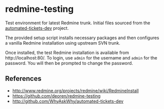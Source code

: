 # redmine-testing

Test environment for latest Redmine trunk. Initial files sourced from the
[automated-tickets-dev](https://github.com/WhyAskWhy/automated-tickets-dev)
project.

The provided setup script installs necessary packages and then configures
a vanilla Redmine installation using upstream SVN trunk.

Once installed, the test Redmine installation is available from
http://localhost:80/. To login, use `admin` for the username and `admin`
for the password. You will then be prompted to change the password.

## References

- http://www.redmine.org/projects/redmine/wiki/RedmineInstall
- https://github.com/deoren/redmine-testing
- http://github.com/WhyAskWhy/automated-tickets-dev
